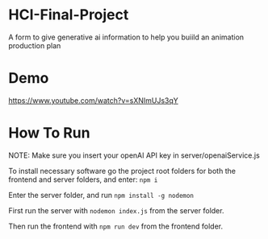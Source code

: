 # HCI-Final-Project
 A form to give generative ai information to help you buiild an animation production plan

# Demo 
https://www.youtube.com/watch?v=sXNImUJs3qY

# How To Run

NOTE: Make sure you insert your openAI API key in server/openaiService.js

To install necessary software go the project root folders for both the frontend and server folders, and enter: `npm i`

Enter the server folder, and run `npm install -g nodemon`

First run the server with `nodemon index.js` from the server folder.

Then run the frontend with `npm run dev` from the frontend folder.
